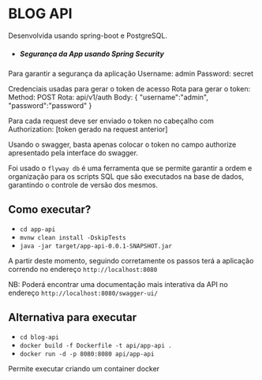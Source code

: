 # BLOG API

Desenvolvida usando spring-boot e PostgreSQL.


- ##### Segurança da App usando Spring Security
Para garantir a segurança da aplicação
Username: admin
Password: secret

Credenciais usadas para gerar o token de acesso 
Rota para gerar o token: 
Method: POST
Rota: api/v1/auth
Body: 
    {
        "username":"admin",
        "password":"password"
    }

Para cada request deve ser enviado o token no cabeçalho com
Authorization: [token gerado na request anterior]

Usando o swagger, basta apenas colocar o token no campo authorize apresentado pela interface do swagger.

Foi usado o `flyway db` é uma ferramenta que se permite garantir a ordem e organização para os scripts SQL que são executados na base de dados, garantindo o controle de versão dos mesmos.

## Como executar?

- `cd app-api`
- `mvnw clean install -DskipTests`
- `java -jar target/app-api-0.0.1-SNAPSHOT.jar`

A partir deste momento, seguindo corretamente os passos terá a aplicação correndo no endereço `http://localhost:8080`

NB:
Poderá encontrar uma documentação mais interativa da API no endereço `http://localhost:8080/swagger-ui/`

## Alternativa para executar

- `cd blog-api`
- `docker build -f Dockerfile -t api/app-api .`
- `docker run -d -p 8080:8080 api/app-api`

Permite executar criando um container docker

